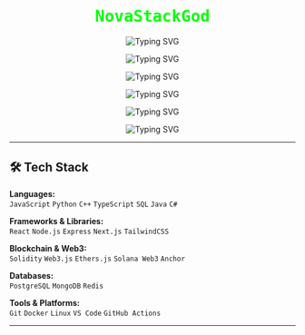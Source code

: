 <!-- Static centered text -->
<h1 align="center" style="color:#00FF00; font-family:'Fira Code', monospace;">NovaStackGod</h1>
<!-- Centered SVG animated typing effect --> 
<p align="center"> <img src="https://readme-typing-svg.herokuapp.com?font=Fira+Code&size=32&duration=3000&pause=500&color=00FF00&center=true&vCenter=true&width=600&lines=Web3" alt="Typing SVG" /> </p>
<p align="center"> <img src="https://readme-typing-svg.herokuapp.com?font=Fira+Code&size=32&duration=3000&pause=500&color=00FF00&center=true&vCenter=true&width=600&lines=Mev Dev" alt="Typing SVG" /> </p>
<p align="center"> <img src="https://readme-typing-svg.herokuapp.com?font=Fira+Code&size=32&duration=3000&pause=500&color=00FF00&center=true&vCenter=true&width=600&lines=Block Chain" alt="Typing SVG" /> </p>
<p align="center"> <img src="https://readme-typing-svg.herokuapp.com?font=Fira+Code&size=32&duration=3000&pause=500&color=00FF00&center=true&vCenter=true&width=600&lines=Dashboards" alt="Typing SVG" /> </p>
<p align="center"> <img src="https://readme-typing-svg.herokuapp.com?font=Fira+Code&size=32&duration=3000&pause=500&color=00FF00&center=true&vCenter=true&width=600&lines=Games" alt="Typing SVG" /> </p>
<p align="center"> <img src="https://readme-typing-svg.herokuapp.com?font=Fira+Code&size=32&duration=3000&pause=500&color=00FF00&center=true&vCenter=true&width=600&lines=And More +" alt="Typing SVG" /> </p>

---

## 🛠 Tech Stack

**Languages:**  
`JavaScript` `Python` `C++` `TypeScript` `SQL` `Java` `C#` 

**Frameworks & Libraries:**  
`React` `Node.js` `Express` `Next.js` `TailwindCSS`

**Blockchain & Web3:**  
`Solidity` `Web3.js` `Ethers.js` `Solana Web3` `Anchor`

**Databases:**  
`PostgreSQL` `MongoDB` `Redis`

**Tools & Platforms:**  
`Git` `Docker` `Linux` `VS Code` `GitHub Actions`

---
